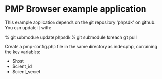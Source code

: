 # PMP Browser example application

This example application depends on the git repository 'phpsdk' on github.
You can update it with:

 % git submodule update phpsdk
 % git submodule foreach git pull

Create a pmp-config.php file in the same directory as index.php,
containing the key variables:

* $host
* $client_id
* $client_secret


